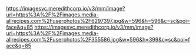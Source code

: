https://imagesvc.meredithcorp.io/v3/mm/image?url=https%3A%2F%2Fimages.media-allrecipes.com%2Fuserphotos%2F6297397.jpg&w=596&h=596&c=sc&poi=face&q=85
https://imagesvc.meredithcorp.io/v3/mm/image?url=https%3A%2F%2Fimages.media-allrecipes.com%2Fuserphotos%2F355586.jpg&w=596&h=399&c=sc&poi=face&q=85
